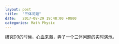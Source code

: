 ```yaml
---
layout: post
title:  "三体问题"
date:   2017-08-29 19:48:00 +0800
categories: Math Physic
---
```


研究D3的时候，心血来潮，弄了一个三体问题的实时演示。

<script src="https://d3js.org/d3.v4.min.js"></script>
<div id="container"></div>
<script>
	var timeDelta = 0.01
	var G = 1000
	var width = 400;
	var height = 400;

	var stars = [
	]

	var randPosition = function() {
		stars = [
			{ "x": Math.random() * width / 4 + width / 2, "y": Math.random() * height / 2 + height / 4 * 1, "mass": 5, "radius": 10, 'vx':Math.random() - 0.5, 'vy':Math.random() - 0.5 },
			{ "x": Math.random() * width / 4 + width / 2, "y": Math.random() * height / 2 + height / 4 * 1, "mass": 5, "radius": 10, 'vx':Math.random() - 0.5, 'vy':Math.random() - 0.5 },
			{ "x": Math.random() * width / 4 + width / 2, "y": Math.random() * height / 2 + height / 4 * 1, "mass": 5, "radius": 10, 'vx':Math.random() - 0.5, 'vy':Math.random() - 0.5 },
			{ "x": Math.random() * width / 4 + width / 2, "y": Math.random() * height / 2 + height / 4 * 1, "mass": 0, "radius": 1, 'vx':Math.random() - 0.5, 'vy':Math.random() - 0.5 },
			{ "x": Math.random() * width / 4 + width / 2, "y": Math.random() * height / 2 + height / 4 * 1, "mass": 0, "radius": 1, 'vx':Math.random() - 0.5, 'vy':Math.random() - 0.5 },
			{ "x": Math.random() * width / 4 + width / 2, "y": Math.random() * height / 2 + height / 4 * 1, "mass": 0, "radius": 1, 'vx':Math.random() - 0.5, 'vy':Math.random() - 0.5 },
			{ "x": Math.random() * width / 4 + width / 2, "y": Math.random() * height / 2 + height / 4 * 1, "mass": 0, "radius": 1, 'vx':Math.random() - 0.5, 'vy':Math.random() - 0.5 },
			{ "x": Math.random() * width / 4 + width / 2, "y": Math.random() * height / 2 + height / 4 * 1, "mass": 0, "radius": 1, 'vx':Math.random() - 0.5, 'vy':Math.random() - 0.5 },
			{ "x": Math.random() * width / 4 + width / 2, "y": Math.random() * height / 2 + height / 4 * 1, "mass": 0, "radius": 1, 'vx':Math.random() - 0.5, 'vy':Math.random() - 0.5 },
		]
	}
	randPosition();


	d3.select("#container").append("div").append("button")
	                .text("Reset Random Position")
	                .on("click",randPosition);

	var svgContainer = d3.select("#container")
						 .append("svg")
						 .attr("width", width)
	                     .attr("height", height);
		 
	var circles = svgContainer.selectAll("circle")
	                          .data(stars)
	                          .enter()
	                          .append("circle");

	var circleAttributes = circles
	                       .attr("cx", function (d) { return d.x; })
	                       .attr("cy", function (d) { return d.y; })
	                       .attr("r", function (d) { return d.radius; })  

	var update = function() {
		// Physic
		for (var i = 0; i < stars.length; i++) {
			for (var j = 0; j < stars.length; j++)
				if (i != j) {
					dist = Math.sqrt(Math.pow(stars[i].x - stars[j].x, 2) + Math.pow(stars[i].y - stars[j].y, 2));
					delta = {
						'x': (stars[j].x - stars[i].x) / dist,
						'y': (stars[j].y - stars[i].y) / dist
					}
					a = {
						'x': G * stars[j].mass / Math.max(dist, 2) * delta.x,
						'y': G * stars[j].mass / Math.max(dist, 2) * delta.y
					}
					stars[i].vx += a.x * timeDelta;
					stars[i].vy += a.y * timeDelta;
				}
			vl = Math.sqrt(Math.pow(stars[i].vx, 2) + Math.pow(stars[i].vy, 2));
			/*
			if (vl > 100) {
				stars[i].vx *= (100 / vl);
				stars[i].vy *= (100 / vl);
			}*/
		}
		for (var i = 0; i < stars.length; i++) {
			stars[i].x += stars[i].vx * timeDelta;
			stars[i].y += stars[i].vy * timeDelta;
		}

		// Graphic
		var circles = svgContainer.selectAll("circle")
		                          .data(stars);
		//console.log(circles)

	                    //update all circles to new positions
	                    circles.transition()
	                        .duration(timeDelta)
	                        .attr("cx", function(d){
	                            return d.x;
	                        })
	                        .attr("cy", function(d) {
	                        	return d.y;
	                        });
	} 


	setInterval(update, 20);
</script>
